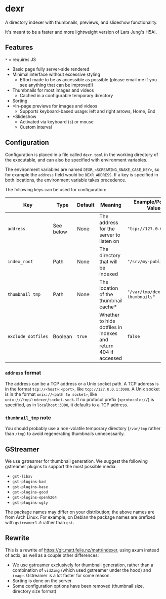# dexr

A directory indexer with thumbnails, previews, and slideshow functionality.

It's meant to be a faster and more lightweight version of Lars Jung's H5AI.

## Features

`*` = requires JS

- Basic page fully server-side rendered
- Minimal interface without excessive styling
  - Effort made to be as accessible as possible (please email me if you see anything that can be improved!)
- Thumbnails for most images and videos
  - Cached in a configurable temporary directory
- Sorting
- \*In-page previews for images and videos
  - Supports keyboard-based usage: left and right arrows, Home, End
- \*Slideshow
  - Activated via keyboard (`s`) or mouse
  - Custom interval

## Configuration

Configuration is placed in a file called `dexr.toml` in the working directory of the executable, and can also be specified with environment variables.

The environment variables are named `DEXR_<SCREAMING_SNAKE_CASE_KEY>`, so for example the `address` field would be `DEXR_ADDRESS`. If a key is specified in both locations, the environment variable takes precedence.

The following keys can be used for configuration:

| Key                | Type      | Default | Meaning                                                        | Example/Possible Values      |
| ------------------ | --------- | ------- | -------------------------------------------------------------- | ---------------------------- |
| `address`          | See below | None    | The address for the server to listen on                        | `"tcp://127.0.0.1:3000"`     |
| `index_root`       | Path      | None    | The directory that will be indexed                             | `"/srv/my-public-files"`     |
| `thumbnail_tmp`    | Path      | None    | The location of the thumbnail cache\*                          | `"/var/tmp/dexr-thumbnails"` |
| `exclude_dotfiles` | Boolean   | `true`  | Whether to hide dotfiles in indexes and return 404 if accessed | `false`                      |

### `address` format

The address can be a TCP address or a Unix socket path. A TCP address is in the format `tcp://<host>:<port>`, like `tcp://127.0.0.1:3000`. A Unix socket is in the format `unix://<path to socket>`, like `unix:///tmp/indexer/socket.sock`. If no protocol prefix (`<protocol>://`) is specified, as in `localhost:3000`, it defaults to a TCP address.

### `thumbnail_tmp` note

You should probably use a non-volatile temporary directory (`/var/tmp` rather than `/tmp`) to avoid regenerating thumbnails unnecessarily.

## GStreamer

We use gstreamer for thumbnail generation. We suggest the following gstreamer plugins to support the most possible media:

- `gst-libav`
- `gst-plugins-bad`
- `gst-plugins-base`
- `gst-plugins-good`
- `gst-plugins-openh264`
- `gst-plugins-ugly`

The package names may differ on your distribution; the above names are from Arch Linux. For example, on Debian the package names are prefixed with `gstreamer1.0` rather than `gst`.

## Rewrite

This is a rewrite of <https://git.matt.felle.nz/matt/indexer>, using axum instead of actix, as well as a couple other differences:

- We use gstreamer exclusively for thumbnail generation, rather than a combination of `vid2img` (which used gstreamer under the hood) and `image`. Gstreamer is a lot faster for some reason.
- Sorting is done on the server.
- Some configuration options have been removed (thumbnail size, directory size format)
